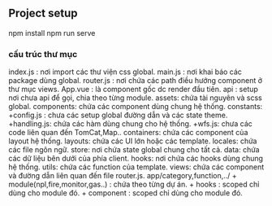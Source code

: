## Project setup
npm install
npm run serve

### cấu trúc thư mục
index.js : nơi import các thư viện css global.
main.js : nơi khai báo các package dùng global.
router.js : nơi chứa các path điều hướng component ở thư mục views.
App.vue : là component gốc dc render đầu tiên.
api : setup nơi chưa api để gọi, chia theo từng module.
assets: chứa tài nguyên và scss global.
components: chứa các component dùng chung hệ thống.
constants:
    +config.js : chưa các setup global đường dẫn và các state theme.
    +handling.js: chứa các hàm dùng chung cho hệ thống.
    +wfs.js: chưa các code liên quan đến TomCat,Map..
containers: chứa các component của layout hệ thống.
layouts: chứa các UI lớn hoặc các template.
locales: chứa các file ngôn ngữ.
store: nơi chứa state global chung cho tất cả.
data: chứa các dữ liệu bên dưới của phía client.
hooks: nơi chứa các hooks dùng chung hệ thống.
utils: chứa các function của template.
views: chứa các component và đường dẫn liên quan đến file router.js.
    app/category,function,../
            + module(npl,fire,monitor,gas..) : chứa theo từng dự án.
            + hooks : scoped chỉ dùng cho module đó.
            + component : scoped chỉ dùng cho module đó.